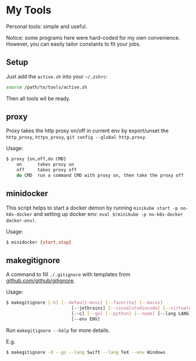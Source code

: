 # My Tools

Personal tools: simple and useful.

Notice: some programs here were hard-coded for my own convenience. However, you can easily  tailor constants to fit your jobs.

## Setup

Just add the `active.sh` into your `~/.zshrc`:

```sh
source /path/to/tools/active.sh
```

Then all tools wil be ready.

## proxy

Proxy takes the http proxy on/off in current env by export/unset the `http_proxy`, `https_proxy`, `git config --global http.proxy`.

Usage:

```sh
$ proxy {on,off,do CMD}
    on      takes proxy on
    off     takes proxy off
    do CMD  run a command CMD with proxy on, then take the proxy off 
```

## minidocker

This script helps to start a docker demon by running `minikube start -p no-k8s-docker` and setting up docker env: `eval $(minikube -p no-k8s-docker docker-env)`.

Usage:

```sh
$ minidocker {start,stop}
```

## makegitignore

A command to fill `./.gitignore` with templates from [github.com/github/gitignore](github.com/github/gitignore).

Usage:

```sh
$ makegitignore [-h] [--default-envs] [--favorite] [--macos]
                         [--jetbrains] [--visualstudiocode] [--virtualenv]
                         [--c] [--go] [--python] [--node] [--lang LANG]
                         [--env ENV]
```

Run `makegitignore --help` for more details.


E.g.

```sh
$ makegitignore -d --go --lang Swift --lang TeX --env Windows
```

